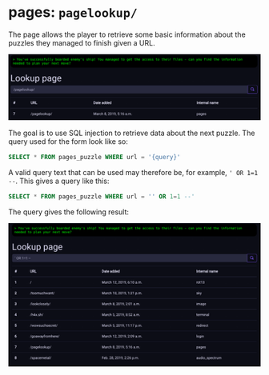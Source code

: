 # pages: `pagelookup/`

The page allows the player to retrieve some basic information about the puzzles
they managed to finish given a URL.

![Screenshot of the /pagelookup/ data retrieval](images/07_pages_01.png)

The goal is to use SQL injection to retrieve data about the next puzzle.
The query used for the form look like so:

```sql
SELECT * FROM pages_puzzle WHERE url = '{query}'
```

A valid query text that can be used may therefore be, for example,
`' OR 1=1 --`. This gives a query like this:

```sql
SELECT * FROM pages_puzzle WHERE url = '' OR 1=1 --'
```

The query gives the following result:

![Screenshot of a full data retrieval](images/07_pages_02.png)
